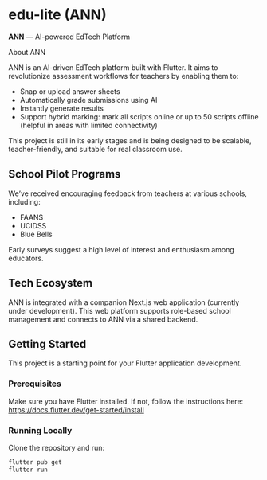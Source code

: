# edu-lite (ANN)

**ANN** — AI-powered EdTech Platform

About ANN

ANN is an AI-driven EdTech platform built with Flutter. It aims to revolutionize assessment workflows for teachers by enabling them to:

- Snap or upload answer sheets
- Automatically grade submissions using AI
- Instantly generate results
- Support hybrid marking: mark all scripts online or up to 50 scripts offline (helpful in areas with limited connectivity)

This project is still in its early stages and is being designed to be scalable, teacher-friendly, and suitable for real classroom use.

## School Pilot Programs
We’ve received encouraging feedback from teachers at various schools, including:

- FAANS
- UCIDSS
- Blue Bells

Early surveys suggest a high level of interest and enthusiasm among educators.

## Tech Ecosystem
ANN is integrated with a companion Next.js web application (currently under development). This web platform supports role-based school management and connects to ANN via a shared backend.

## Getting Started

This project is a starting point for your Flutter application development.

### Prerequisites
Make sure you have Flutter installed. If not, follow the instructions here: https://docs.flutter.dev/get-started/install

### Running Locally
Clone the repository and run:

```bash
flutter pub get
flutter run
```
